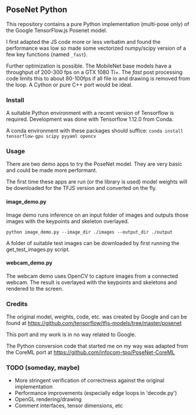 ## PoseNet Python

This repository contains a pure Python implementation (multi-pose only) of the Google TensorFlow.js Posenet model.

I first adapted the JS code more or less verbatim and found the performance was low so made some vectorized numpy/scipy version of a few key functions (named `_fast`).

Further optimization is possible. The MobileNet base models have a throughput of 200-300 fps on a GTX 1080 Ti+. The _fast_ post processing code limits this to about 80-100fps if all file io and drawing is removed from the loop. A Cython or pure C++ port would be ideal. 

### Install

A suitable Python environment with a recent version of Tensorflow is required. Development was done with Tensorflow 1.12.0 from Conda.

A conda environment with these packages should suffice: `conda install tensorflow-gpu scipy pyyaml opencv`


### Usage

There are two demo apps to try the PoseNet model. They are very basic and could be made more performant.

The first time these apps are run (or the library is used) model weights will be downloaded for the TFJS version and converted on the fly.

#### image_demo.py 

Image demo runs inference on an input folder of images and outputs those images with the keypoints and skeleton overlayed.

`python image_demo.py --image_dir ./images --output_dir ./output`

A folder of suitable test images can be downloaded by first running the get_test_images.py script.

#### webcam_demo.py

The webcam demo uses OpenCV to capture images from a connected webcam. The result is overlayed with the keypoints and skeletons and rendered to the screen.


### Credits

The original model, weights, code, etc. was created by Google and can be found at https://github.com/tensorflow/tfjs-models/tree/master/posenet

This port and my work is in no way related to Google.

The Python conversion code that started me on my way was adapted from the CoreML port at https://github.com/infocom-tpo/PoseNet-CoreML


### TODO (someday, maybe)
* More stringent verification of correctness against the original implementation
* Performance improvements (especially edge loops in 'decode.py')
* OpenGL rendering/drawing
* Comment interfaces, tensor dimensions, etc

